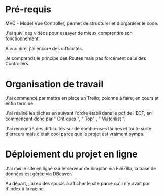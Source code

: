 # Pré-requis

MVC - Model Vue Controller, permet de structurer et d'organiser le code.

J'ai suivi des vidéos pour essayer de mieux comprendre son fonctionnement.

A vrai dire, j'ai encore des difficultés.

Je comprends le principe des Routes mais pas forcément celui des Controllers.

# Organisation de travail

J'ai commencé par mettre en place un Trello; colonne à faire, en cours et enfin terminé.

J'ai réalisé les tâches en suivant l'ordre établi dans le pdf de l'ECF, en commençant donc par " Critiques ", " Top" , " Watchlist ".

J'ai rencontré des difficultés sur de nombreuses tâches et toute sorte d'erreurs mais c'était cool parce que le projet est vraiment sympa.

# Déploiement du projet en ligne

J'ai mis le site en ligne sur le serveur de Simplon via FileZilla, la base de données est gérée via DBeaver.

Au départ, j'ai eu des soucis à afficher le site parce qu'il n'y avait pas d'index à la racine.



















